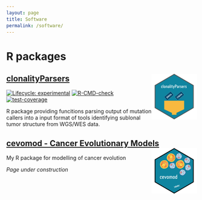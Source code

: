 ```yaml
---
layout: page
title: Software
permalink: /software/
---
```


# R packages

## [clonalityParsers](https://github.com/pawelqs/clonalityParsers) <img src="https://github.com/pawelqs/clonalityParsers/raw/master/man/figures/logo.png" align="right" height="120" />

<!-- badges: start -->
[![Lifecycle: experimental](https://img.shields.io/badge/lifecycle-experimental-orange.svg)](https://lifecycle.r-lib.org/articles/stages.html#experimental)
[![R-CMD-check](https://github.com/pawel125/clonalityParsers/actions/workflows/R-CMD-check.yaml/badge.svg)](https://github.com/pawel125/clonalityParsers/actions/workflows/R-CMD-check.yaml)
[![test-coverage](https://github.com/pawel125/clonalityParsers/actions/workflows/test-coverage.yaml/badge.svg)](https://github.com/pawel125/clonalityParsers/actions/workflows/test-coverage.yaml)
<!-- badges: end -->

R package providing funcitions parsing output of mutation callers into a input format of tools identifying sublonal tumor structure from WGS/WES data. 

## [cevomod - Cancer Evolutionary Models](https://pawelqs.github.io/cevomod/) <img src="https://github.com/pawelqs/cevomod/raw/master/man/figures/logo.png" align="right" height="120" />

My R package for modelling of cancer evolution


*Page under construction*